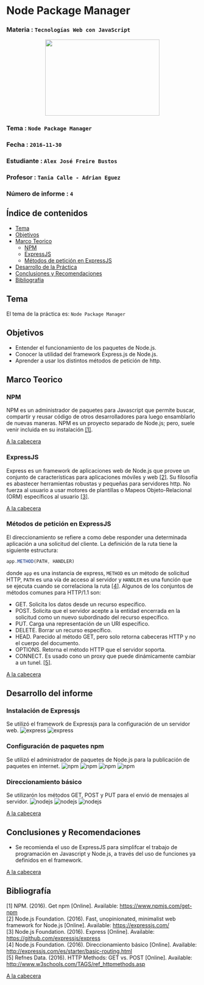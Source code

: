 # Node Package Manager

### Materia : `Tecnologías Web con JavaScript`

<p align="center">
<img src="http://www.javatpoint.com/images/javascript/javascript_logo.png" width="300" height="200">
</p>

### Tema : `Node Package Manager` 
### Fecha : `2016-11-30`
### Estudiante : `Alex José Freire Bustos`
### Profesor : `Tania Calle - Adrian Eguez`
### Número de informe : `4`

<a name="cabecera"></a>
## Índice de contenidos


- <a href="#tema">Tema</a>
- <a href="#objetivos">Objetivos</a>
- <a href="#marco-teorico">Marco Teorico</a>
  * <a href="#npm">NPM</a>
  * <a href="#express">ExpressJS</a>
  * <a href="#html">Métodos de petición en ExpressJS</a>
- <a href="#desarrollo">Desarrollo de la Práctica</a>
- <a href="#conrec">Conclusiones y Recomendaciones</a> 
- <a href="#bibliografia">Bibliografía</a>

<a name="tema"></a>
## Tema
El tema de la práctica es: `Node Package Manager`

<a name="objetivos"></a>
## Objetivos

- Entender el funcionamiento de los paquetes de Node.js.
- Conocer la utilidad del framework Express.js de Node.js.
- Aprender a usar los distintos métodos de petición de http.

<a name="marco-teorico"></a>
## Marco Teorico
<a name="npm"></a>
### NPM
NPM es un administrador de paquetes para Javascript que permite buscar, compartir y reusar código de otros desarrolladores para luego ensamblarlo de nuevas maneras. NPM es un proyecto separado de Node.js; pero, suele venir incluida en su instalación <a href="#1">[1]</a>.

<a href="#cabecera">A la cabecera</a>
<a name="express"></a>
### ExpressJS
Express es un framework de aplicaciones web de Node.js que provee un conjunto de características 
para aplicaciones móviles y web <a href="#2">[2]</a>. Su filosofía es abastecer herramientas 
robustas y pequeñas para servidores http. No fuerza al usuario a usar motores de plantillas o 
Mapeos Objeto-Relacional (ORM) específicos al usuario <a href="#3">[3]</a>.

<a href="#cabecera">A la cabecera</a>
<a name="html"></a>
### Métodos de petición en ExpressJS
El direccionamiento se refiere a como debe responder una determinada aplicación a una 
solicitud del cliente. La definición de la ruta tiene la siguiente estructura:
```javascript
app.METHOD(PATH, HANDLER)
```
donde `app` es una instancia de express, `METHOD` es un método de solicitud HTTP, `PATH` 
es una vía de acceso al servidor y `HANDLER` es una función que se ejecuta cuando se 
correlaciona la ruta <a href="#4">[4]</a>. 
Algunos de los conjuntos de métodos comunes para HTTP/1.1 son:  
- GET. Solicita los datos desde un recurso específico. 
- POST. Solicita que el servidor acepte a la entidad encerrada en la solicitud como un 
nuevo subordinado del recurso específico.
- PUT. Carga una representación de un URI específico.
- DELETE. Borrar un recurso específico.
- HEAD. Parecido al método GET, pero solo retorna cabeceras HTTP y no el cuerpo del 
documento.
- OPTIONS. Retorna el método HTTP que el servidor soporta.
- CONNECT. Es usado cono un proxy que puede dinámicamente cambiar a un tunel. <a href="#5">[5]</a>.

<a href="#cabecera">A la cabecera</a>

<a name="desarrollo"></a>
## Desarrollo del informe

### Instalación de Expressjs
Se utilizó el framework de Expressjs para la configuración de un servidor web.
![express](https://github.com/afre/TecnologiasWebJavascript/blob/07-Nodejs-02/Informe/Imagenes/express1.png?raw=true)
![express](https://github.com/afre/TecnologiasWebJavascript/blob/07-Nodejs-02/Informe/Imagenes/express2.png?raw=true)

### Configuración de paquetes npm
Se utilizó el administrador de paquetes de Node.js para la publicación de paquetes en internet.
![npm](https://github.com/afre/TecnologiasWebJavascript/blob/07-Nodejs-02/Informe/Imagenes/npm1.png?raw=true)
![npm](https://github.com/afre/TecnologiasWebJavascript/blob/07-Nodejs-02/Informe/Imagenes/npm2.png?raw=true)
![npm](https://github.com/afre/TecnologiasWebJavascript/blob/07-Nodejs-02/Informe/Imagenes/npm3.png?raw=true)
![npm](https://github.com/afre/TecnologiasWebJavascript/blob/07-Nodejs-02/Informe/Imagenes/npm4.png?raw=true)

### Direccionamiento básico
Se utilizarón los métodos GET, POST y PUT para el envió de mensajes al servidor.
![nodejs](https://github.com/afre/TecnologiasWebJavascript/blob/01-html/Informe/Imagenes/nodejs1.jpg?raw=true)
![nodejs](https://github.com/afre/TecnologiasWebJavascript/blob/01-html/Informe/Imagenes/nodejs2.jpg?raw=true)
![nodejs](https://github.com/afre/TecnologiasWebJavascript/blob/01-html/Informe/Imagenes/nodejs3.jpg?raw=true)

<a href="#cabecera">A la cabecera</a>

<a name="conrec"></a>
## Conclusiones y Recomendaciones

- Se recomienda el uso de ExpressJS para simplifcar el trabajo de programación en Javascript y Node.js, a través del uso de funciones ya definidos en el framework.

<a href="#cabecera">A la cabecera</a>

<a name="bibliografia"></a>
## Bibliografía

<a name="1">[1] NPM. (2016). Get npm [Online]. Available: https://www.npmjs.com/get-npm</a>  
<a name="2">[2] Node.js Foundation. (2016). Fast, unopinionated, minimalist web framework for Node.js 
[Online]. Available: https://expressjs.com/</a>  
<a name="3">[3] Node.js Foundation. (2016). Express [Online]. Available: 
https://github.com/expressjs/express</a>  
<a name="4">[4] Node.js Foundation. (2016). Direccionamiento básico [Online]. Available: 
http://expressjs.com/es/starter/basic-routing.html</a>  
<a name="5">[5] Refnes Data. (2016). HTTP Methods: GET vs. POST [Online]. Available: http://www.w3schools.com/TAGS/ref_httpmethods.asp</a>  

<a href="#cabecera">A la cabecera</a>
